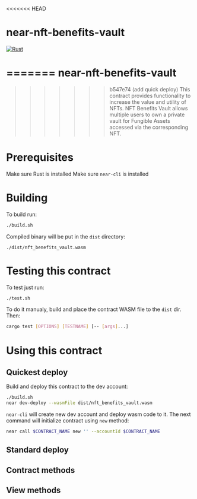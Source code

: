 <<<<<<< HEAD
# near-nft-benefits-vault
[![Rust](https://github.com/roke-to/near-nft-benefits-vault/actions/workflows/rust.yml/badge.svg)](https://github.com/roke-to/near-nft-benefits-vault/actions/workflows/rust.yml)

=======
near-nft-benefits-vault
=======================
>>>>>>> b547e74 (add quick deploy)
This contract provides functionality to increase the value and utility of NFTs.
NFT Benefits Vault allows multiple users to own a private vault for Fungible Assets accessed via the corresponding NFT.

# Prerequisites
Make sure Rust is installed
Make sure `near-cli` is installed

# Building
To build run:
```sh
./build.sh
```
Compiled binary will be put in the `dist` directory:
```
./dist/nft_benefits_vault.wasm
```

# Testing this contract
To test just run:

```sh
./test.sh
```

To do it manualy, build and place the contract WASM file to the `dist` dir. Then:

```sh
cargo test [OPTIONS] [TESTNAME] [-- [args]...]
```

# Using this contract
## Quickest deploy
Build and deploy this contract to the dev account:

```sh
./build.sh
near dev-deploy --wasmFile dist/nft_benefits_vault.wasm
```

`near-cli` will create new dev account and deploy wasm code to it.
The next command will initialize contract using `new` method:
```sh
near call $CONTRACT_NAME new '' --accountId $CONTRACT_NAME
```

## Standard deploy

## Contract methods

## View methods
